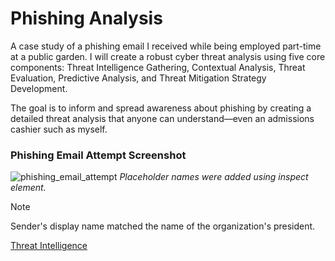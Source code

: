 # Phishing Analysis
A case study of a phishing email I received while being employed part-time at a public garden. I will create a robust cyber threat analysis using five core components: Threat Intelligence Gathering, Contextual Analysis, Threat Evaluation, Predictive Analysis, and Threat Mitigation Strategy Development. 

The goal is to inform and spread awareness about phishing by creating a detailed threat analysis that anyone can understand—even an admissions cashier such as myself.

### Phishing Email Attempt Screenshot
![phishing_email_attempt](https://github.com/user-attachments/assets/9e785f7b-33c4-4979-ad0f-ae7dcec81799)
*Placeholder names were added using inspect element.*

> [!NOTE]
> Sender's display name matched the name of the organization's president.

<a href="https://github.com/ponsinfosec/phishing-analysis/blob/main/threat-intelligence">Threat Intelligence</a>
